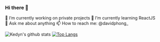 ### Hi there 👋

<!--
**greentea524/greentea524** is a ✨ _special_ ✨ repository because its `README.md` (this file) appears on your GitHub profile.

Here are some ideas to get you started:
- 👯 I’m looking to collaborate on ...
- 🤔 I’m looking for help with ...
- 😄 Pronouns: ...
- ⚡ Fun fact: ...
-->

🔭 I’m currently working on private projects
🌱 I’m currently learning ReactJS
💬 Ask me about anything
📫 How to reach me: @davidphong_

![Kedyn's github stats](https://github-readme-stats.vercel.app/api?username=greentea524&count_private=true)
[![Top Langs](https://github-readme-stats.vercel.app/api/top-langs/?username=greentea524&layout=compact)](https://github.com/anuraghazra/github-readme-stats)


